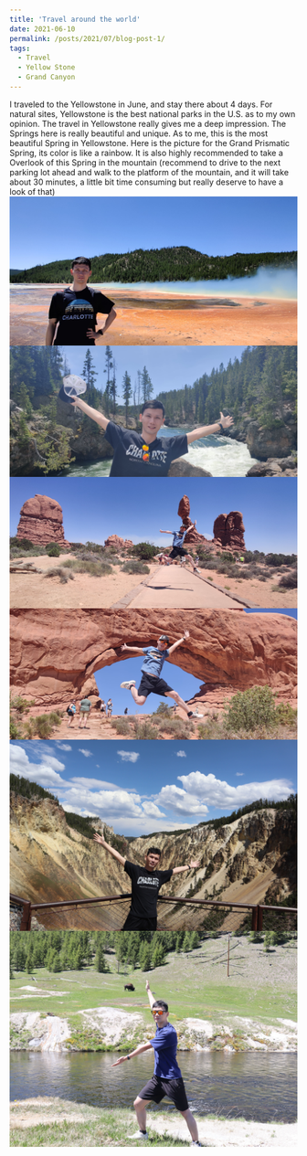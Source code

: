 ```yaml
---
title: 'Travel around the world'
date: 2021-06-10
permalink: /posts/2021/07/blog-post-1/
tags:
  - Travel
  - Yellow Stone
  - Grand Canyon
---
```

I traveled to the Yellowstone in June, and stay there about 4 days. For natural sites, Yellowstone is the best national parks in the U.S. as to my own opinion. 
The travel in Yellowstone really gives me a deep impression. The Springs here is really beautiful and unique. As to me, this is the most beautiful Spring in Yellowstone.
Here is the picture for the Grand Prismatic Spring, its color is like a rainbow. It is also highly recommended to take a Overlook of this Spring in the mountain (recommend to drive to the next parking lot ahead and walk to the platform of the mountain, and it will take about 30 minutes, a little bit time consuming but really deserve to have a look of that)
<img src="/images/post2021/IMG_20210607_123700__01.jpg"
     alt="1"
     style="float: left; margin-right: 20px;" />
<img src="/images/post2021/IMG_20210608_135933.jpg"
     alt="2"
     style="float: left; margin-right: 20px;" />
 <img src="/images/post2021/IMG_20210610_144903.jpg"
   alt="3"
   style="float: left; margin-right: 20px;" />
 <img src="/images/post2021/IMG_20210610_153833.jpg"
   alt="4"
   style="float: left; margin-right: 20px;" /> 
<img src="/images/post2021/IMG_3229.jpg"
 alt="5"
 style="float: left; margin-right: 20px;" /> 
<img src="/images/post2021/IMG_3551.jpg"
 alt="6"
 style="float: left; margin-right: 50px;" /> 
     
